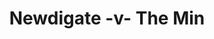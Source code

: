 ---
year: "1990"
serialNumber: "0121" 
game: "Newdigate"
title: "Newdigate -v- The Min"
gameLocation: "Newdigate"
gameDate: "/1990"
result: ""
resultType: ""
type: "game"
---